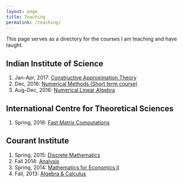```yaml
---
layout: page
title: Teaching
permalink: /teaching/
---
```


This page serves as a directory for the courses I am teaching and have taught. 


## Indian Institute of Science

1. Jan-Apr, 2017: [Constructive Approximation Theory](http://sivaramambikasaran.com/CAT_2017/)
2. Dec, 2016: [Numerical Methods (Short term course)](http://sivaramambikasaran.com/STC_2016/)
3. Aug-Dec, 2016: [Numerical Linear Algebra](http://sivaramambikasaran.com/NLA_2016/)

## International Centre for Theoretical Sciences

1. Spring, 2016: [Fast Matrix Computations](http://sivaramambikasaran.com/FMC_2016/)

## Courant Institute

1. Spring, 2015: [Discrete Mathematics](http://sivaramambikasaran.com/Discrete_2015/)
2. Fall 2014: [Analysis](http://sivaramambikasaran.com/Analysis_2014/)
3. Spring, 2014: [Mathematics for Economics II](MFEII2014)
4. Fall, 2013: [Algebra & Calculus](AC2013)